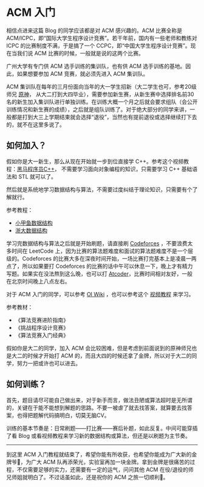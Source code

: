 # ACM 入门

相信点进来这篇 Blog 的同学应该都是对 ACM 感兴趣的。ACM 比赛全称是 ACM/ICPC，即“国际大学生程序设计竞赛”。若干年前，国内有一些老师和教练对 ICPC 的比赛制度不满，于是搞了一个 CCPC，即“中国大学生程序设计竞赛”。现在当我们说 ACM 比赛的时候，一般就是说的这两个比赛。

广州大学有专门供 ACM 选手训练的集训队，也有供 ACM 选手训练的基地。因此，如果想要参加 ACM 竞赛，就必须先进入 ACM 集训队。

ACM 集训队在每年的三月份面向当年的大一学生招新（大二学生也可，参考20级师兄 [原神](https://space.bilibili.com/24854515)， 从大二打到大四毕业），需要参加新生赛，从新生赛中选择排名前30名的新生加入集训队进行单独训练。在训练大概一个月之后就会要求组队（会公开训练情况和新生赛的成绩），之后就是组队训练了。对于绝大部分的同学来讲，一般都是打到大三上学期结束就会选择“退役”，当然也有提前退役或选择继续打下去的，就不在这里多说了。

## 如何加入？

假如你是大一新生，那么从现在开始就一步到位直接学 C++。参考这个视频教程：[黑马程序员C++](https://www.bilibili.com/video/BV1et411b73)， 不需要学习面向对象编程的知识，只需要学习 C++ 基础语法和 STL 就可以了。

然后就是系统地学习数据结构与算法，不需要过度纠结于理论知识，只需要有个了解就行。

参考教程：
+ [小甲鱼数据结构](https://www.bilibili.com/video/BV1jW411K7yg)
+ [浙大数据结构](https://www.icourse163.org/course/ZJU-93001)

学习完数据结构与算法之后就是开始刷题，请直接刷 [Codeforces](https://codeforces.com/) ，不要浪费太多时间在 LeetCode 上，因为比赛的算法题难度和面试的算法题难度不是一个层级的。Codeforces 的比赛大多在深夜时间开始，一场比赛打完基本上是凌晨一两点了，所以如果要打 Codeforces 的比赛的话中午可以休息一下，晚上才有精力写题。如果实在没法熬到这么晚，也可以打 [Atcoder](https://atcoder.jp/)，比赛时间相对友好，一般在北京时间晚上八点左右。

对于 ACM 入门的同学，可以参考 [OI Wiki](https://oi-wiki.org/) ，也可以参考这个 [视频教程](https://www.bilibili.com/video/BV1pE411E7RV) 来学习。

参考教材：
+ 《算法竞赛进阶指南》
+ 《挑战程序设计竞赛》
+ 《算法竞赛入门经典》

假如你是大二的同学，加入 ACM 会比较困难，但是考虑到前面说到的原神师兄也是大二的时候才开始打 ACM 的，而且大四的时候还拿了金牌，所以对于大二的同学，努力一把或许也可以进去。

## 如何训练？

首先，题目请尽可能自己做出来，对于新手而言，做法丑陋或算法超时是无所谓的，关键在于能不能想到解题的思路。不要一被虐了就去找答案，就算要去找答案，也得把题解代码搞明白，切莫无脑CV。

训练的基本节奏是：日常刷题——打比赛——赛后补题，如此反复。中间可能穿插了看 Blog 或看视频教程来学习新的数据结构或算法，但还是以刷题为主节奏。

---

到这里 ACM 入门教程就结束了，希望你能有所收获，也希望你能成为广大新的金牌爷🏅，为广大 ACM 队再添荣光，实验室再加一块金牌。拿到金牌是很痛苦的过程，不仅需要足够的实力，还需要有一定的运气，问问其他 ACM 在役/退役的师兄师姐就明白了。不过话虽如此，还是祝你的 ACM 之旅一切顺利🎉。